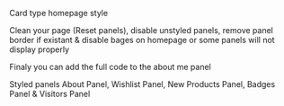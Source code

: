 Card type homepage style

Clean your page (Reset panels), disable unstyled panels, remove panel border if existant 
& disable bages on homepage or some panels will not display properly

Finaly you can add the full code to the about me panel

Styled panels
About Panel, Wishlist Panel, New Products Panel, Badges Panel & Visitors Panel

